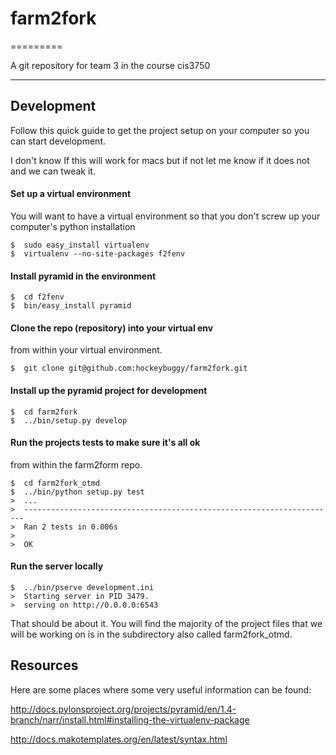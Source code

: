 # farm2fork
=========

A git repository for team 3 in the course cis3750

----

## Development
Follow this quick guide to get the project setup on your computer so you can start development.

I don't know If this will work for macs but if not let me know if it does not and we can tweak it. 

#### Set up a virtual environment

You will want to have a virtual environment so that you don't screw up your
computer's python installation

    $  sudo easy_install virtualenv
    $  virtualenv --no-site-packages f2fenv

#### Install pyramid in the environment

    $  cd f2fenv
    $  bin/easy_install pyramid

#### Clone the repo (repository) into your virtual env 

from within your virtual environment.

    $  git clone git@github.com:hockeybuggy/farm2fork.git

#### Install up the pyramid project for development

    $  cd farm2fork
    $  ../bin/setup.py develop

#### Run the projects tests to make sure it's all ok

from within the farm2form repo.

    $  cd farm2fork_otmd
    $  ../bin/python setup.py test
    >  ...
    >  ----------------------------------------------------------------------
    >  Ran 2 tests in 0.006s
    >  
    >  OK

#### Run the server locally

    $  ../bin/pserve development.ini
    >  Starting server in PID 3479.
    >  serving on http://0.0.0.0:6543

That should be about it. You will find the majority of the project files that we will be working on is
in the subdirectory also called farm2fork_otmd.

## Resources

Here are some places where some very useful information can be found:

http://docs.pylonsproject.org/projects/pyramid/en/1.4-branch/narr/install.html#installing-the-virtualenv-package

http://docs.makotemplates.org/en/latest/syntax.html

